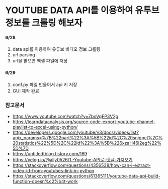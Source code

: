 # YOUTUBE DATA API를 이용하여 유투브 정보를 크롤링 해보자

#### 6/28

1. data api를 이용하여 유튜브 비디오 정보 크롤링
2. url parsing
3. url을 받으면 엑셀 파일에 저장

#### 6/29

1. conf.py 파일 만들어서 api 키 저장
2. GUI 제작 완료

### 참고문서

- https://www.youtube.com/watch?v=ZboVgFP3V2g
- https://learndataanalysis.org/source-code-export-youtube-channel-playlist-to-excel-using-python/
- https://developers.google.com/youtube/v3/docs/videos/list?apix_params=%7B%22part%22%3A%5B%22id%2C%20snippet%2C%20statistics%22%5D%2C%22id%22%3A%5B%226xzaH46i2eg%22%5D%7D
- https://untitledtblog.tistory.com/169
- https://velog.io/@ally0526/1.-Youtube-API로-댓글-가져오기
- https://stackoverflow.com/questions/4356538/how-can-i-extract-video-id-from-youtubes-link-in-python
- https://stackoverflow.com/questions/61365111/youtube-data-api-build-function-doesn%c2%b4t-work
